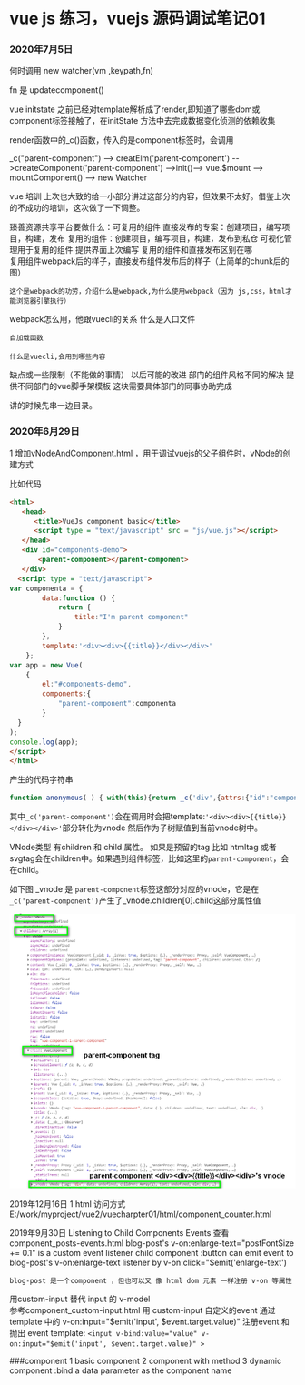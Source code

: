 # vue js 练习，vuejs 源码调试笔记01

### 2020年7月5日

何时调用 new watcher(vm ,keypath,fn)

fn 是 updatecomponent()

vue  initstate 之前已经对template解析成了render,即知道了哪些dom或component标签接触了，在initState 方法中去完成数据变化侦测的依赖收集

render函数中的_c()函数，传入的是component标签时，会调用

_c("parent-component") --> creatElm('parent-component') -->createComponent('parent-component') -->init()--> vue.$mount --> mountComponent() --> new Watcher

vue 培训
上次也大致的给一小部分讲过这部分的内容，但效果不太好。借鉴上次的不成功的培训，这次做了一下调整。

臻善资源共享平台要做什么：可复用的组件
	直接发布的专案：创建项目，编写项目，构建，发布
	复用的组件：创建项目，编写项目，构建，发布到私仓
	可视化管理用于复用的组件
		提供界面上次编写
复用的组件和直接发布区别在哪	
	复用组件webpack后的样子，直接发布组件发布后的样子（上简单的chunk后的图）

	这个是webpack的功劳，介绍什么是webpack,为什么使用webpack（因为 js,css，html才能浏览器引擎执行）
webpack怎么用，他跟vuecli的关系
	什么是入口文件

	自加载函数
	
	什么是vuecli,会用到哪些内容

缺点或一些限制（不能做的事情）
以后可能的改进
	部门的组件风格不同的解决
		提供不同部门的vue脚手架模板
			这块需要具体部门的同事协助完成

讲的时候先串一边目录。

### 2020年6月29日

1 增加vNodeAndComponent.html ，用于调试vuejs的父子组件时，vNode的创建方式

比如代码

```html
<html>
   <head>
      <title>VueJs component basic</title>
      <script type = "text/javascript" src = "js/vue.js"></script>
   </head>
   <div id="components-demo">
       <parent-component></parent-component>
   </div>
  <script type = "text/javascript">
var componenta = {
        data:function () {
            return {
                title:"I'm parent component"
            }
        },
        template:'<div><div>{{title}}</div></div>'
    };
var app = new Vue(
    {
        el:"#components-demo",
        components:{
            "parent-component":componenta
        }
  }
);
console.log(app);
</script>
</html>
```

产生的代码字符串

```javascript
function anonymous( ) { with(this){return _c('div',{attrs:{"id":"components-demo"}},[_c('parent-component')],1)} }
```

其中`_c('parent-component')`会在调用时会把template:`'<div><div>{{title}}</div></div>'`部分转化为vnode 然后作为子树赋值到当前vnode树中。

VNode类型 有children 和 child 属性。 如果是预留的tag 比如 htmltag 或者 svgtag会在children中。如果遇到组件标签，比如这里的`parent-component`，会在child。

如下图 _vnode 是 `parent-component`标签这部分对应的vnode，它是在`_c('parent-component')`产生了_vnode.children[0].child这部分属性值

![](imgs/2020-06-29_184646.png)





2019年12月16日
1 html 访问方式 
    E:/work/myproject/vue2/vuecharpter01/html/component_counter.html


2019年9月30日
Listening to Child Components Events
    查看 component_posts-events.html
    blog-post's v-on:enlarge-text="postFontSize += 0.1" is a custom event listener
    child component :button can emit event  to blog-post's v-on:enlarge-text listener  by v-on:click="$emit('enlarge-text')

    blog-post 是一个component ，但也可以又 像 html dom 元素 一样注册 v-on 等属性

用custom-input 替代 input 的 v-model  
    参考component_custom-input.html
        用 custom-input 自定义的event 通过  template 中的 v-on:input="$emit('input', $event.target.value)" 注册event 和 抛出 event
        <custom-input
            v-bind:value="searchText"
            v-on:input="searchText = $event"
          ></custom-input>
        template: `
            <input
            v-bind:value="value"
            v-on:input="$emit('input', $event.target.value)"
            >
        `          


###component 
1 basic component
2 component with method
3 dynamic component   :bind a data parameter as the component name

